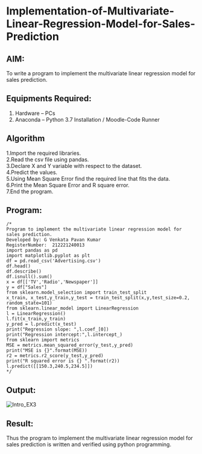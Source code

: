 # Implementation-of-Multivariate-Linear-Regression-Model-for-Sales-Prediction

## AIM:
To write a program to implement the multivariate linear regression model for sales prediction.

## Equipments Required:
1. Hardware – PCs
2. Anaconda – Python 3.7 Installation / Moodle-Code Runner

## Algorithm
1.Import the required libraries.<br>
2.Read the csv file using pandas.<br>
3.Declare X and Y variable with respect to the dataset.<br>
4.Predict the values.<br>
5.Using Mean Square Error find the required line that fits the data.<br>
6.Print the Mean Square Error and R square error.<br>
7.End the program.<br>
## Program:
```
/*
Program to implement the multivariate linear regression model for sales prediction.
Developed by: G Venkata Pavan Kumar
RegisterNumber:  212221240013
import pandas as pd
import matplotlib.pyplot as plt
df = pd.read_csv('Advertising.csv')
df.head()
df.describe()
df.isnull().sum()
x = df[['TV','Radio','Newspaper']]
y = df["Sales"]
from sklearn.model_selection import train_test_split
x_train, x_test,y_train,y_test = train_test_split(x,y,test_size=0.2, random_state=101)
from sklearn.linear_model import LinearRegression
l = LinearRegression()
l.fit(x_train,y_train)
y_pred = l.predict(x_test)
print("Regression slope: ",l.coef_[0])
print("Regression intercept:",l.intercept_)
from sklearn import metrics
MSE = metrics.mean_squared_error(y_test,y_pred)
print("MSE is {}".format(MSE))
r2 = metrics.r2_score(y_test,y_pred)
print("R squared error is {} ".format(r2))
l.predict([[150.3,240.5,234.5]])
*/
```

## Output:
![Intro_EX3](https://user-images.githubusercontent.com/94827772/162359232-9d203a5e-52f6-41d0-95a8-2ce7cea5e5be.png)


## Result:
Thus the program to implement the multivariate linear regression model for sales prediction is written and verified using python programming.
